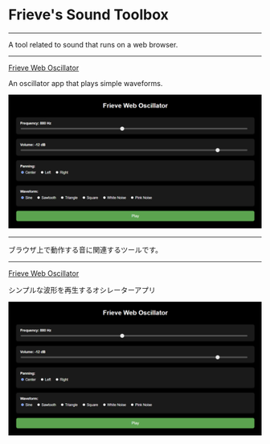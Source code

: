 # Frieve's Sound Toolbox

---

A tool related to sound that runs on a web browser.

---
[Frieve Web Oscillator](osscilator/README.md)

An oscillator app that plays simple waveforms.

![Screenshot](oscillator/oscillator.png)

---

ブラウザ上で動作する音に関連するツールです。

---

[Frieve Web Oscillator](osscilator/README.md)

シンプルな波形を再生するオシレーターアプリ

![Screenshot](oscillator/oscillator.png)
